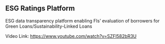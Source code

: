 ## ESG Ratings Platform

ESG data transparency platform enabling FIs’ evaluation of borrowers for Green Loans/Sustainability-Linked Loans

Video Link: https://www.youtube.com/watch?v=SZFl582bR3U
